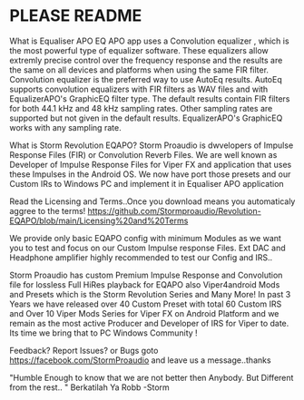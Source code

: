 # PLEASE README 

What is Equaliser APO 
EQ APO app uses a Convolution equalizer , which is the most powerful type of equalizer software. These equalizers allow extremly precise control over the frequency response and the results are the same on all devices and platforms when using the same FIR filter. Convolution equalizer is the preferred way to use AutoEq results.
AutoEq supports convolution equalizers with FIR filters as WAV files and with EqualizerAPO's GraphicEQ filter type. The default results contain FIR filters for both 44.1 kHz and 48 kHz sampling rates. Other sampling rates are supported but not given in the default results. EqualizerAPO's GraphicEQ works with any sampling rate.

What is Storm Revolution EQAPO?
Storm Proaudio is dwvelopers of Impulse Response Files (FIR) or Convolution Reverb Files. We are well known as Developer of Impulse Response Files for Viper FX and application that uses these Impulses in the Android OS.  We now have port those presets and our Custom IRs to Windows PC and implement it in Equaliser APO application


Read the Licensing and Terms..Once you download means you automaticaly aggree to the terms!
https://github.com/Stormproaudio/Revolution-EQAPO/blob/main/Licensing%20and%20Terms

We provide only basic EQAPO config with minimum Modules as we want you to test
and focus on our Custom Impulse response Files. Ext DAC and Headphone amplifier
highly recommended to test our Config and IRS..

Storm Proaudio has custom Premium Impulse Response and Convolution file for lossless Full 
HiRes playback for EQAPO also Viper4android Mods and Presets which is the Storm Revolution Series
and Many More! In past 3 Years we have released over 40 Custom Preset with total 60 Custom IRS and
Over 10 Viper Mods Series for Viper FX on Android Platform and we remain as the most active Producer
and Developer of IRS for Viper to date. Its time we bring that to PC Windows Community !

Feedback? Report Issues? or Bugs goto https://facebook.com/StormProaudio and leave us a message..thanks

"Humble Enough to know that we are not better then Anybody. But Different from the rest.. "
Berkatilah Ya Robb -Storm
